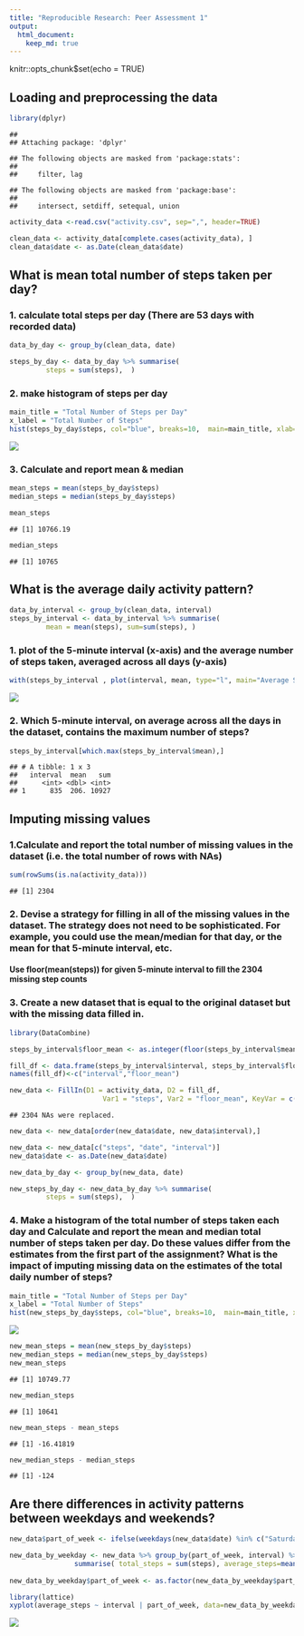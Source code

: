 ```yaml
---
title: "Reproducible Research: Peer Assessment 1"
output: 
  html_document:
    keep_md: true
---
```

knitr::opts_chunk$set(echo = TRUE)



## Loading and preprocessing the data

```r
library(dplyr)
```

```
## 
## Attaching package: 'dplyr'
```

```
## The following objects are masked from 'package:stats':
## 
##     filter, lag
```

```
## The following objects are masked from 'package:base':
## 
##     intersect, setdiff, setequal, union
```

```r
activity_data <-read.csv("activity.csv", sep=",", header=TRUE)

clean_data <- activity_data[complete.cases(activity_data), ]
clean_data$date <- as.Date(clean_data$date)
```

## What is mean total number of steps taken per day?

### 1. calculate total steps per day (There are 53 days with recorded data)

```r
data_by_day <- group_by(clean_data, date)

steps_by_day <- data_by_day %>% summarise(
  		 steps = sum(steps),  )	
```

### 2. make histogram of steps per day

```r
main_title = "Total Number of Steps per Day"	 
x_label = "Total Number of Steps"
hist(steps_by_day$steps, col="blue", breaks=10,  main=main_title, xlab=x_label)
```

![](PA1_template_files/figure-html/unnamed-chunk-3-1.png)<!-- -->

### 3. Calculate and report mean & median

```r
mean_steps = mean(steps_by_day$steps)
median_steps = median(steps_by_day$steps)

mean_steps
```

```
## [1] 10766.19
```

```r
median_steps
```

```
## [1] 10765
```

## What is the average daily activity pattern?

```r
data_by_interval <- group_by(clean_data, interval)
steps_by_interval <- data_by_interval %>% summarise(
  		 mean = mean(steps), sum=sum(steps), )	
```

### 1. plot of the 5-minute interval (x-axis) and the average number of steps taken, averaged across all days (y-axis)

```r
with(steps_by_interval , plot(interval, mean, type="l", main="Average Steps per 5 minute interval", xlab="Interval", ylab="Average Steps"))
```

![](PA1_template_files/figure-html/unnamed-chunk-6-1.png)<!-- -->

### 2. Which 5-minute interval, on average across all the days in the dataset, contains the maximum number of steps?

```r
steps_by_interval[which.max(steps_by_interval$mean),]
```

```
## # A tibble: 1 x 3
##   interval  mean   sum
##      <int> <dbl> <int>
## 1      835  206. 10927
```

## Imputing missing values

### 1.Calculate and report the total number of missing values in the dataset (i.e. the total number of rows with NAs)

```r
sum(rowSums(is.na(activity_data)))
```

```
## [1] 2304
```

### 2. Devise a strategy for filling in all of the missing values in the dataset. The strategy does not need to be sophisticated. For example, you could use the mean/median for that day, or the mean for that 5-minute interval, etc.

#### Use floor(mean(steps)) for given 5-minute interval to fill the 2304 missing step counts

### 3. Create a new dataset that is equal to the original dataset but with the missing data filled in.

```r
library(DataCombine)

steps_by_interval$floor_mean <- as.integer(floor(steps_by_interval$mean))

fill_df <- data.frame(steps_by_interval$interval, steps_by_interval$floor_mean)
names(fill_df)<-c("interval","floor_mean")

new_data <- FillIn(D1 = activity_data, D2 = fill_df, 
                       Var1 = "steps", Var2 = "floor_mean", KeyVar = c("interval"))
```

```
## 2304 NAs were replaced.
```

```r
new_data <- new_data[order(new_data$date, new_data$interval),]

new_data <- new_data[c("steps", "date", "interval")]
new_data$date <- as.Date(new_data$date)

new_data_by_day <- group_by(new_data, date)

new_steps_by_day <- new_data_by_day %>% summarise(
  		 steps = sum(steps),  )	
```

### 4. Make a histogram of the total number of steps taken each day and Calculate and report the mean and median total number of steps taken per day. Do these values differ from the estimates from the first part of the assignment? What is the impact of imputing missing data on the estimates of the total daily number of steps?


```r
main_title = "Total Number of Steps per Day"	 
x_label = "Total Number of Steps"
hist(new_steps_by_day$steps, col="blue", breaks=10,  main=main_title, xlab=x_label)
```

![](PA1_template_files/figure-html/unnamed-chunk-10-1.png)<!-- -->

```r
new_mean_steps = mean(new_steps_by_day$steps)
new_median_steps = median(new_steps_by_day$steps)
new_mean_steps
```

```
## [1] 10749.77
```

```r
new_median_steps
```

```
## [1] 10641
```

```r
new_mean_steps - mean_steps
```

```
## [1] -16.41819
```

```r
new_median_steps - median_steps
```

```
## [1] -124
```

## Are there differences in activity patterns between weekdays and weekends?

```r
new_data$part_of_week <- ifelse(weekdays(new_data$date) %in% c("Saturday", "Sunday"), "weekend", "weekday")

new_data_by_weekday <- new_data %>% group_by(part_of_week, interval) %>% 
	     		summarise( total_steps = sum(steps), average_steps=mean(steps) )	
 
new_data_by_weekday$part_of_week <- as.factor(new_data_by_weekday$part_of_week)

library(lattice)
xyplot(average_steps ~ interval | part_of_week, data=new_data_by_weekday, layout=c(1,2), type="l",  main="Average Steps per 5 minute interval", xlab="Interval", ylab="Average Steps" )
```

![](PA1_template_files/figure-html/unnamed-chunk-11-1.png)<!-- -->
